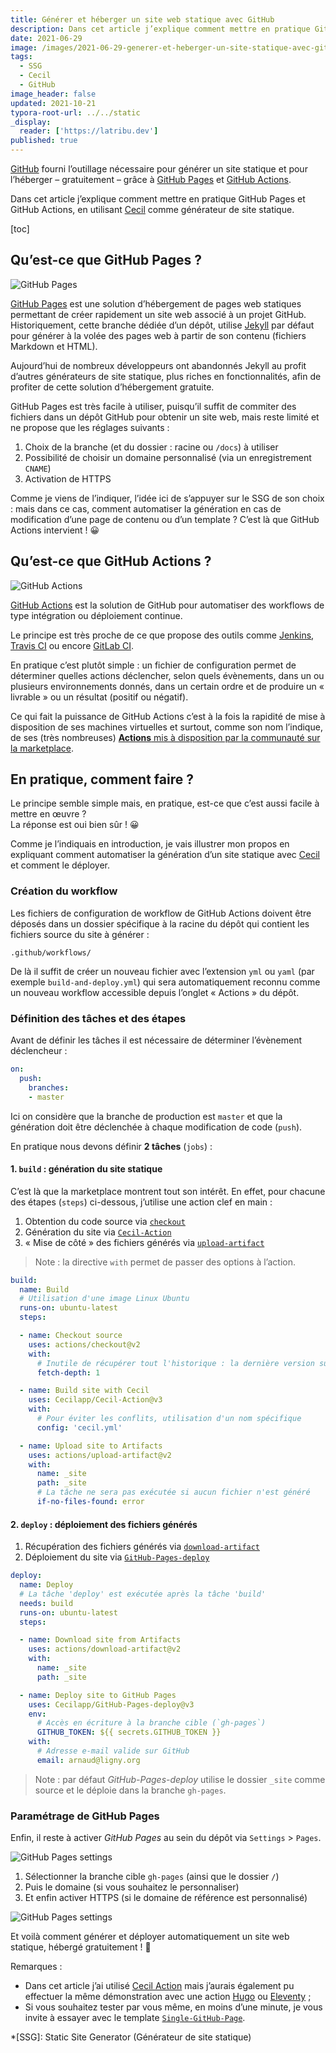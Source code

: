 ```yaml
---
title: Générer et héberger un site web statique avec GitHub
description: Dans cet article j’explique comment mettre en pratique GitHub Pages et GitHub Actions, en utilisant Cecil comme générateur de site statique.
date: 2021-06-29
image: /images/2021-06-29-generer-et-heberger-un-site-statique-avec-github/share.png
tags:
  - SSG
  - Cecil
  - GitHub
image_header: false
updated: 2021-10-21
typora-root-url: ../../static
_display:
  reader: ['https://latribu.dev']
published: true
---
```

[GitHub](https://github.com) fourni l’outillage nécessaire pour générer un site statique et pour l’héberger – gratuitement – grâce à [GitHub Pages](https://pages.github.com/) et [GitHub Actions](https://github.com/features/actions).

Dans cet article j’explique comment mettre en pratique GitHub Pages et GitHub Actions, en utilisant [Cecil](https://cecil.app) comme générateur de site statique.

<!-- break -->

[toc]

## Qu’est-ce que GitHub Pages ?

![GitHub Pages](/images/2021-06-29-generer-et-heberger-un-site-statique-avec-github/github-pages.png)

[GitHub Pages](https://pages.github.com/) est une solution d’hébergement de pages web statiques permettant de créer rapidement un site web associé à un projet GitHub.\
Historiquement, cette branche dédiée d’un dépôt, utilise [Jekyll](https://jekyllrb.com/) par défaut pour générer à la volée des pages web à partir de son contenu (fichiers Markdown et HTML).

Aujourd’hui de nombreux développeurs ont abandonnés Jekyll au profit d’autres générateurs de site statique, plus riches en fonctionnalités, afin de profiter de cette solution d’hébergement gratuite.

GitHub Pages est très facile à utiliser, puisqu’il suffit de commiter des fichiers dans un dépôt GitHub pour obtenir un site web, mais reste limité et ne propose que les réglages suivants :

1. Choix de la branche (et du dossier : racine ou `/docs`) à utiliser
2. Possibilité de choisir un domaine personnalisé (via un enregistrement `CNAME`)
3. Activation de HTTPS

Comme je viens de l’indiquer, l’idée ici de s’appuyer sur le SSG de son choix : mais dans ce cas, comment automatiser la génération en cas de modification d’une page de contenu ou d’un template ? C’est là que GitHub Actions intervient  ! 😀

## Qu’est-ce que GitHub Actions ?

![GitHub Actions](/images/2021-06-29-generer-et-heberger-un-site-statique-avec-github/github-actions.png)

[GitHub Actions](https://github.com/features/actions) est la solution de GitHub pour automatiser des workflows de type intégration ou déploiement continue.

Le principe est très proche de ce que propose des outils comme [Jenkins](https://www.jenkins.io/), [Travis CI](https://www.travis-ci.com/) ou encore [GitLab CI](https://about.gitlab.com/stages-devops-lifecycle/continuous-integration/).

En pratique c’est plutôt simple : un fichier de configuration permet de déterminer quelles actions déclencher, selon quels évènements, dans un ou plusieurs environnements donnés, dans un certain ordre et de produire un « livrable » ou un résultat (positif ou négatif).

Ce qui fait la puissance de GitHub Actions c’est à la fois la rapidité de mise à disposition de ses machines virtuelles et surtout, comme son nom l’indique, de ses (très nombreuses) [**Actions** mis à disposition par la communauté sur la marketplace](https://github.com/marketplace?type=actions).

## En pratique, comment faire ?

Le principe semble simple mais, en pratique, est-ce que c’est aussi facile à mettre en œuvre ?\
La réponse est oui bien sûr ! 😀

Comme je l’indiquais en introduction, je vais illustrer mon propos en expliquant comment automatiser la génération d’un site statique avec [Cecil](https://cecil.app) et comment le déployer.

### Création du workflow

Les fichiers de configuration de workflow de GitHub Actions doivent être déposés dans un dossier spécifique à la racine du dépôt qui contient les fichiers source du site à générer :

```plaintext
.github/workflows/
```

De là il suffit de créer un nouveau fichier avec l’extension `yml` ou `yaml` (par exemple `build-and-deploy.yml`) qui sera automatiquement reconnu comme un nouveau workflow accessible depuis l’onglet « Actions » du dépôt.

### Définition des  tâches et des étapes

Avant de définir les tâches il est nécessaire de déterminer l’évènement déclencheur :

```yml
on:
  push:
    branches:
    - master
```

Ici on considère que la branche de production est `master` et que la génération doit être déclenchée à chaque modification de code (`push`).

En pratique nous devons définir **2 tâches** (`jobs`) :

#### 1. `build` : génération du site statique

C’est là que la marketplace montrent tout son intérêt. En effet, pour chacune des étapes (`steps`) ci-dessous, j’utilise une action clef en main :

1. Obtention du code source via [`checkout`](https://github.com/marketplace/actions/checkout)
2. Génération du site via [`Cecil-Action`](https://github.com/marketplace/actions/cecil-action)
3. « Mise de côté » des fichiers générés via [`upload-artifact`](https://github.com/marketplace/actions/upload-a-build-artifact)

> Note : la directive `with` permet de passer des options à l’action.

```yml
build:
  name: Build
  # Utilisation d'une image Linux Ubuntu
  runs-on: ubuntu-latest
  steps:

  - name: Checkout source
    uses: actions/checkout@v2
    with:
      # Inutile de récupérer tout l'historique : la dernière version suffit
      fetch-depth: 1

  - name: Build site with Cecil
    uses: Cecilapp/Cecil-Action@v3
    with:
      # Pour éviter les conflits, utilisation d'un nom spécifique
      config: 'cecil.yml'

  - name: Upload site to Artifacts
    uses: actions/upload-artifact@v2
    with:
      name: _site
      path: _site
      # La tâche ne sera pas exécutée si aucun fichier n'est généré
      if-no-files-found: error
```

#### 2. `deploy` : déploiement des fichiers générés

1. Récupération des fichiers générés via [`download-artifact`](https://github.com/marketplace/actions/download-a-build-artifact)
2. Déploiement du site via [`GitHub-Pages-deploy`](https://github.com/marketplace/actions/gh-pages-deploy)

```yml
deploy:
  name: Deploy
  # La tâche 'deploy' est exécutée après la tâche 'build'
  needs: build
  runs-on: ubuntu-latest
  steps:

  - name: Download site from Artifacts
    uses: actions/download-artifact@v2
    with:
      name: _site
      path: _site

  - name: Deploy site to GitHub Pages
    uses: Cecilapp/GitHub-Pages-deploy@v3
    env:
      # Accès en écriture à la branche cible (`gh-pages`)
      GITHUB_TOKEN: ${{ secrets.GITHUB_TOKEN }}
    with:
      # Adresse e-mail valide sur GitHub
      email: arnaud@ligny.org
```

> Note : par défaut *GitHub-Pages-deploy* utilise le dossier `_site` comme source et le déploie dans la branche `gh-pages`.

### Paramétrage de GitHub Pages

Enfin, il reste à activer *GitHub Pages* au sein du dépôt via `Settings` > `Pages`.

![GitHub Pages settings](/images/2021-06-29-generer-et-heberger-un-site-statique-avec-github/github-settings-pages-before.png)

1. Sélectionner la branche cible `gh-pages` (ainsi que le dossier `/`)
2. Puis le domaine (si vous souhaitez le personnaliser)
3. Et enfin activer HTTPS (si le domaine de référence est personnalisé)

![GitHub Pages settings](/images/2021-06-29-generer-et-heberger-un-site-statique-avec-github/github-settings-pages-after.png)

Et voilà comment générer et déployer automatiquement un site web statique, hébergé gratuitement ! 🎉

Remarques :

* Dans cet article j’ai utilisé [Cecil Action](https://github.com/marketplace/actions/cecil-action) mais j’aurais également pu effectuer la même démonstration avec une action [Hugo](https://github.com/marketplace?type=actions&query=hugo) ou [Eleventy](https://github.com/marketplace?type=actions&query=eleventy) ;
* Si vous souhaitez tester par vous même, en moins d’une minute, je vous invite à essayer avec le template [`Single-GitHub-Page`](https://github.com/Cecilapp/Single-GitHub-Page).

*[SSG]: Static Site Generator (Générateur de site statique)
